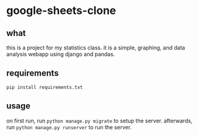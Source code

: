 # google-sheets-clone

## what
this is a project for my statistics class. it is a simple, graphing, and data analysis webapp using django and pandas.

## requirements
`pip install requirements.txt`

## usage
on first run, run `python manage.py migrate` to setup the server. afterwards, run `python manage.py runserver` to run the server.
